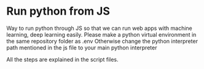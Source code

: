 # Run python from JS
 Way to run python through JS so that we can run web apps with machine learning, deep learning easily.
 Please make a python virtual environment in the same repository folder as .env
 Otherwise change the python interpreter path mentioned in the js file to your main python interpreter
 
 All the steps are explained in the script files.
